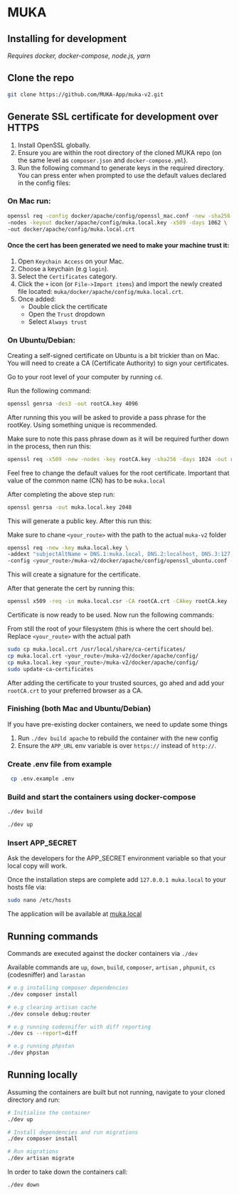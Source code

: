 # MUKA

## Installing for development
_Requires docker, docker-compose, node.js, yarn_ 

## Clone the repo
```bash
git clone https://github.com/MUKA-App/muka-v2.git
```
## Generate SSL certificate for development over HTTPS
1. Install OpenSSL globally.
2. Ensure you are within the root directory of the cloned MUKA repo (on the same level as `composer.json` and `docker-compose.yml`).
3. Run the following command to generate keys in the required directory. You can press enter when prompted to use the default values declared in the config files:

### On Mac run:
```bash
openssl req -config docker/apache/config/openssl_mac.conf -new -sha256 -newkey rsa:2048 \
-nodes -keyout docker/apache/config/muka.local.key -x509 -days 1062 \
-out docker/apache/config/muka.local.crt
 ```

#### Once the cert has been generated we need to make your machine trust it:
1. Open `Keychain Access` on your Mac.
2. Choose a keychain (e.g `login`).
3. Select the `Certificates` category.
4. Click the `+` icon (or `File->Import items`) and import the newly created file located:
`muka/docker/apache/config/muka.local.crt`.
5. Once added: 
    - Double click the certificate
    - Open the `Trust` dropdown
    - Select `Always trust`
    
### On Ubuntu/Debian:
Creating a self-signed certificate on Ubuntu is a bit trickier than on Mac. You will need to create a CA (Certificate 
Authority) to sign your certificates.

Go to your root level of your computer by running `cd`.

Run the following command:
```bash
openssl genrsa -des3 -out rootCA.key 4096
```

After running this you will be asked to provide a pass phrase for the rootKey. Using something unique is recommended.

Make sure to note this pass phrase down as it will be required further down in the process, then run this:
```bash
openssl req -x509 -new -nodes -key rootCA.key -sha256 -days 1024 -out rootCA.crt
```

Feel free to change the default values for the root certificate. Important that value of the common name (CN) 
has to be `muka.local`

After completing the above step run:
```bash
openssl genrsa -out muka.local.key 2048
```

This will generate a public key. After this run this:

Make sure to chane `<your_route>` with the path to the actual `muka-v2` folder

```bash
openssl req -new -key muka.local.key \
-addext "subjectAltName = DNS.1:muka.local, DNS.2:localhost, DNS.3:127.0.0.1" \
-config <your_route>/muka-v2/docker/apache/config/openssl_ubuntu.conf -out muka.local.csr
```
This will create a signature for the certificate.

After that generate the cert by running this:

```bash
openssl x509 -req -in muka.local.csr -CA rootCA.crt -CAkey rootCA.key -CAcreateserial -out muka.local.crt -days 500 -sha256
```

Certificate is now ready to be used. Now run the following commands:

From still the root of your filesystem (this is where the cert should be). Replace `<your_route>` with the actual path
```bash
sudo cp muka.local.crt /usr/local/share/ca-certificates/
cp muka.local.crt <your_route>/muka-v2/docker/apache/config/
cp muka.local.key <your_route>/muka-v2/docker/apache/config/
sudo update-ca-certificates
```

After adding the certificate to your trusted sources, go ahed and add your `rootCA.crt` to your preferred browser as a 
CA.
    
### Finishing (both Mac and Ubuntu/Debian)
If you have pre-existing docker containers, we need to update some things
1. Run `./dev build apache` to rebuild the container with the new config
2. Ensure the `APP_URL` env variable is over `https://` instead of `http://`.

### Create .env file from example
```bash
 cp .env.example .env
```

### Build and start the containers using docker-compose
```bash
./dev build

./dev up
```

### Insert APP_SECRET
Ask the developers for the APP_SECRET environment variable so that your local copy will work.

Once the installation steps are complete add `127.0.0.1 muka.local` to your hosts file via:
```bash
sudo nano /etc/hosts
```
The application will be available at [muka.local](https://muka.local)

## Running commands
Commands are executed against the docker containers via `./dev`

Available commands are `up`, `down`, `build`, `composer`, `artisan` , `phpunit`, `cs` (codesniffer) and `larastan`

```bash
# e.g installing composer dependencies 
./dev composer install

# e.g clearing artisan cache
./dev console debug:router

# e.g running codesniffer with diff reporting
./dev cs --report=diff

# e.g running phpstan
./dev phpstan
```

## Running locally
Assuming the containers are built but not running, navigate to your cloned directory and run:

```bash
# Initialise the container
./dev up

# Install dependencies and run migrations
./dev composer install

# Run migrations
./dev artisan migrate
```

In order to take down the containers call:
```bash
./dev down
```